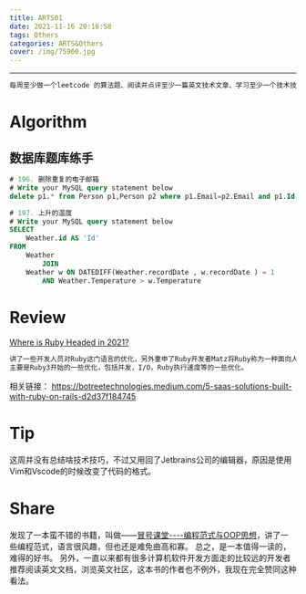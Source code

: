 ```yaml
---
title: ARTS01
date: 2021-11-16 20:16:58
tags: Others
categories: ARTS&Others
cover: /img/75960.jpg
---
```


---

```tex
每周至少做一个leetcode 的算法题、阅读并点评至少一篇英文技术文章、学习至少一个技术技巧、分享一篇有观点和思考的技术文章。（也就是 Algorithm、Review、Tip、Share 简称 ARTS）
```

# Algorithm
## 数据库题库练手
```sql
# 196. 删除重复的电子邮箱
# Write your MySQL query statement below
delete p1.* from Person p1,Person p2 where p1.Email=p2.Email and p1.Id > p2.Id;
```
```sql
# 197. 上升的温度
# Write your MySQL query statement below
SELECT
    Weather.id AS 'Id'
FROM
    Weather
        JOIN
    Weather w ON DATEDIFF(Weather.recordDate , w.recordDate ) = 1
        AND Weather.Temperature > w.Temperature
```
# Review
[Where is Ruby Headed in 2021?](https://bignerdranch.com/blog/where-is-ruby-headed-in-2021/)
```tex
讲了一些开发人员对Ruby这门语言的优化，另外重申了Ruby开发者Matz将Ruby称为一种面向人类的语言。
主要是Ruby3开始的一些优化，包括并发，I/O，Ruby执行速度等的一些优化。
```
相关链接：
https://botreetechnologies.medium.com/5-saas-solutions-built-with-ruby-on-rails-d2d37f184745
# Tip
这周并没有总结啥技术技巧，不过又用回了Jetbrains公司的编辑器，原因是使用Vim和Vscode的时候改变了代码的格式。
# Share
发现了一本蛮不错的书籍，叫做——[冒号课堂----编程范式与OOP思想](https://book.douban.com/subject/4031906/)，讲了一些编程范式，语言很风趣，但也还是难免曲高和寡。
总之，是一本值得一读的，难得的好书。
另外，一直以来都有很多计算机软件开发方面走的比较远的开发者推荐阅读英文文档，浏览英文社区，这本书的作者也不例外，我现在完全赞同这种看法。
